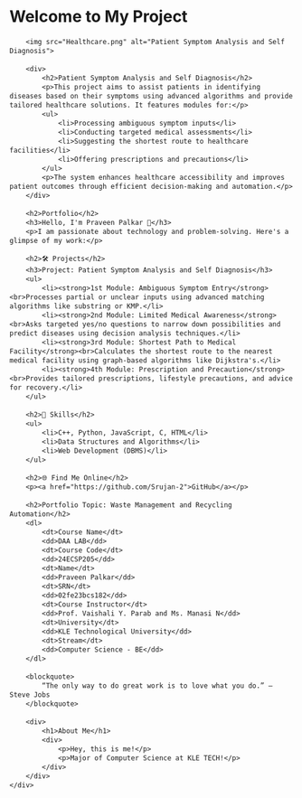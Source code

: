 <!DOCTYPE html>
<html lang="en">
<head>
    <meta charset="UTF-8">
    <meta name="viewport" content="width=device-width, initial-scale=1.0">
    <title>Praveen Palkar Portfolio</title>
</head>
<body>
    <div>
        <h1>Welcome to My Project</h1>

        <img src="Healthcare.png" alt="Patient Symptom Analysis and Self Diagnosis">

        <div>
            <h2>Patient Symptom Analysis and Self Diagnosis</h2>
            <p>This project aims to assist patients in identifying diseases based on their symptoms using advanced algorithms and provide tailored healthcare solutions. It features modules for:</p>
            <ul>
                <li>Processing ambiguous symptom inputs</li>
                <li>Conducting targeted medical assessments</li>
                <li>Suggesting the shortest route to healthcare facilities</li>
                <li>Offering prescriptions and precautions</li>
            </ul>
            <p>The system enhances healthcare accessibility and improves patient outcomes through efficient decision-making and automation.</p>
        </div>

        <h2>Portfolio</h2>
        <h3>Hello, I'm Praveen Palkar 👋</h3>
        <p>I am passionate about technology and problem-solving. Here's a glimpse of my work:</p>

        <h2>🛠 Projects</h2>
        <h3>Project: Patient Symptom Analysis and Self Diagnosis</h3>
        <ul>
            <li><strong>1st Module: Ambiguous Symptom Entry</strong><br>Processes partial or unclear inputs using advanced matching algorithms like substring or KMP.</li>
            <li><strong>2nd Module: Limited Medical Awareness</strong><br>Asks targeted yes/no questions to narrow down possibilities and predict diseases using decision analysis techniques.</li>
            <li><strong>3rd Module: Shortest Path to Medical Facility</strong><br>Calculates the shortest route to the nearest medical facility using graph-based algorithms like Dijkstra's.</li>
            <li><strong>4th Module: Prescription and Precaution</strong><br>Provides tailored prescriptions, lifestyle precautions, and advice for recovery.</li>
        </ul>

        <h2>🚀 Skills</h2>
        <ul>
            <li>C++, Python, JavaScript, C, HTML</li>
            <li>Data Structures and Algorithms</li>
            <li>Web Development (DBMS)</li>
        </ul>

        <h2>🌐 Find Me Online</h2>
        <p><a href="https://github.com/Srujan-2">GitHub</a></p>

        <h2>Portfolio Topic: Waste Management and Recycling Automation</h2>
        <dl>
            <dt>Course Name</dt>
            <dd>DAA LAB</dd>
            <dt>Course Code</dt>
            <dd>24ECSP205</dd>
            <dt>Name</dt>
            <dd>Praveen Palkar</dd>
            <dt>SRN</dt>
            <dd>02fe23bcs182</dd>
            <dt>Course Instructor</dt>
            <dd>Prof. Vaishali Y. Parab and Ms. Manasi N</dd>
            <dt>University</dt>
            <dd>KLE Technological University</dd>
            <dt>Stream</dt>
            <dd>Computer Science - BE</dd>
        </dl>

        <blockquote>
            “The only way to do great work is to love what you do.” – Steve Jobs
        </blockquote>

        <div>
            <h1>About Me</h1>
            <div>
                <p>Hey, this is me!</p>
                <p>Major of Computer Science at KLE TECH!</p>
            </div>
        </div>
    </div>
</body>
</html>
